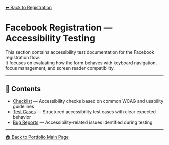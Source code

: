 [⬅ Back to Registration](../README.md)

# Facebook Registration — Accessibility Testing

This section contains accessibility test documentation for the Facebook registration flow.  
It focuses on evaluating how the form behaves with keyboard navigation, focus management, and screen reader compatibility.

---

## 📁 Contents

- [Checklist](./checklist) — Accessibility checks based on common WCAG and usability guidelines  
- [Test Cases](./test_cases) — Structured accessibility test cases with clear expected behavior  
- [Bug Reports](./bug_reports) — Accessibility-related issues identified during testing

---

[🏠 Back to Portfolio Main Page](../../../../../README.md)
